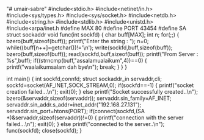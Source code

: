 "# umair-sabre" 
#include<stdio.h>
#include<netinet/in.h>
#include<sys/types.h>
#include<sys/socket.h>
#include<netdb.h>
#include<string.h>
#include<stdlib.h>
#include<unistd.h>
#include<arpa/inet.h
#define MAX 80
#define PORT 43454
#define SA struct sockaddr
void func(int sockfd)
{
char buff[MAX];
int n;
for(;;)
{
bzero(buff,sizeof(buff));
printf("Enter the string : ");
n=0;
while((buff[n++]=getchar())!='\n');
write(sockfd,buff,sizeof(buff));
bzero(buff,sizeof(buff));
read(sockfd,buff,sizeof(buff));
printf("From Server : %s",buff);
if((strncmp(buff,"assalamualaikum",4))==0)
{
printf("waalaikumsalam dah bye\n");
break;
}
}
}

int main()
{
int sockfd,connfd;
struct sockaddr_in servaddr,cli;
sockfd=socket(AF_INET,SOCK_STREAM,0);
if(sockfd==-1)
{
printf("socket creation failed...\n");
exit(0);
}
else
printf("Socket successfully created..\n");
bzero(&servaddr,sizeof(servaddr));
servaddr.sin_family=AF_INET;
servaddr.sin_addr.s_addr=inet_addr("192.168.27.131");
servaddr.sin_port=htons(PORT);
if(connect(sockfd,(SA *)&servaddr,sizeof(servaddr))!=0)
{
printf("connection with the server failed...\n");
exit(0);
}
else
printf("connected to the server..\n");
func(sockfd);
close(sockfd);
}
